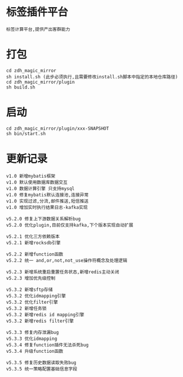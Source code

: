 # 标签插件平台
    标签计算平台,提供产出客群能力

# 打包
    cd zdh_magic_mirror
    sh install.sh (此步必须执行,且需要修改install.sh脚本中指定的本地仓库路径)
    cd zdh_magic_mirror/plugin
    sh build.sh

# 启动
    cd zdh_magic_mirror/plugin/xxx-SNAPSHOT
    sh bin/start.sh

# 更新记录
    v1.0 新增mybatis框架
    v1.0 默认使用数据库数据交互
    v1.0 数据计算引擎 只支持mysql
    v1.0 修复mybatis默认连接池,连接异常
    v1.0 实现过滤,分流,邮件推送,短信推送
    v1.0 增加实时执行结果日志-kafka实现
    
    v5.2.0 修复上下游数据关系解析bug
    v5.2.0 优化plugin,目前仅支持kafka,下个版本实现自动扩展
    
    v5.2.1 优化三方依赖版本
    v5.2.1 新增rocksdb引擎
    
    v5.2.2 新增function函数
    v5.2.2 统一 and,or,not,not_use操作符概念及处理逻辑
    
    v5.2.3 新增系统重启重置任务状态,新增redis主动关闭
    v5.2.3 增加优先级控制
    
    v5.3.2 新增sftp存储
    v5.3.2 优化idmapping引擎
    v5.3.2 优化filter引擎
    v5.3.2 新增任务锁
    v5.3.2 新增redis id mapping引擎
    v5.3.2 新增redis filter引擎
    
    v5.3.3 修复内存泄漏bug
    v5.3.3 优化idmapping
    v5.3.4 修复function插件无法杀死bug
    v5.3.4 升级function函数
    
    v5.3.5 修复历史数据读取失败bug
    v5.3.5 统一策略配置基础信息字段